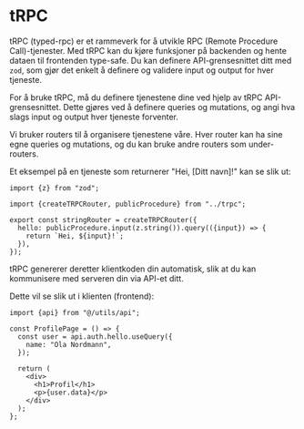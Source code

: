 # tRPC

tRPC (typed-rpc) er et rammeverk for å utvikle RPC (Remote Procedure Call)-tjenester. Med tRPC kan du kjøre funksjoner på backenden og hente dataen til frontenden type-safe. Du kan definere API-grensesnittet ditt med `zod`, som gjør det enkelt å definere og validere input og output for hver tjeneste.

For å bruke tRPC, må du definere tjenestene dine ved hjelp av tRPC API-grensesnittet. Dette gjøres ved å definere queries og mutations, og angi hva slags input og output hver tjeneste forventer.

Vi bruker routers til å organisere tjenestene våre. Hver router kan ha sine egne queries og mutations, og du kan bruke andre routers som under-routers.

Et eksempel på en tjeneste som returnerer "Hei, [Ditt navn]!" kan se slik ut:

```tsx
import {z} from "zod";

import {createTRPCRouter, publicProcedure} from "../trpc";

export const stringRouter = createTRPCRouter({
  hello: publicProcedure.input(z.string()).query(({input}) => {
    return `Hei, ${input}!`;
  }),
});
```

tRPC genererer deretter klientkoden din automatisk, slik at du kan kommunisere med serveren din via API-et ditt.

Dette vil se slik ut i klienten (frontend):

```tsx
import {api} from "@/utils/api";

const ProfilePage = () => {
  const user = api.auth.hello.useQuery({
    name: "Ola Nordmann",
  });

  return (
    <div>
      <h1>Profil</h1>
      <p>{user.data}</p>
    </div>
  );
};
```
